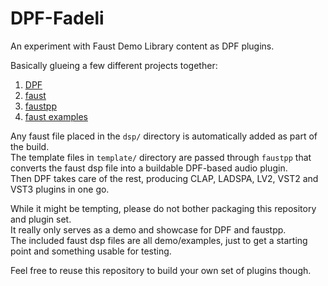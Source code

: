 # DPF-Fadeli

An experiment with Faust Demo Library content as DPF plugins.

Basically glueing a few different projects together:

1. [DPF](https://github.com/DISTRHO/DPF)
2. [faust](https://faust.grame.fr/)
3. [faustpp](https://github.com/jpcima/faustpp)
4. [faust examples](https://faustdoc.grame.fr/examples/reverb/)

Any faust file placed in the `dsp/` directory is automatically added as part of the build.  
The template files in `template/` directory are passed through `faustpp` that converts the faust dsp file into a buildable DPF-based audio plugin.  
Then DPF takes care of the rest, producing CLAP, LADSPA, LV2, VST2 and VST3 plugins in one go.

While it might be tempting, please do not bother packaging this repository and plugin set.  
It really only serves as a demo and showcase for DPF and faustpp.  
The included faust dsp files are all demo/examples, just to get a starting point and something usable for testing.

Feel free to reuse this repository to build your own set of plugins though.
